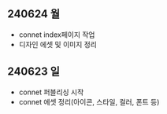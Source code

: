 ## 240624 월 ##
- connet index페이지 작업
- 디자인 에셋 및 이미지 정리
  
## 240623 일 ##
- connet 퍼블리싱 시작
- connet 에셋 정리(아이콘, 스타일, 컬러, 폰트 등)
